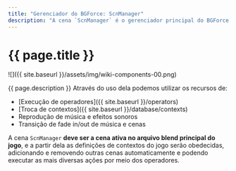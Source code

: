 ```yaml
---
title: "Gerenciador do BGForce: ScnManager"
description: "A cena `ScnManager` é o gerenciador principal do BGForce."
---
```


# {{ page.title }}

![]({{ site.baseurl }}/assets/img/wiki-components-00.png)

{{ page.description }} Através do uso dela podemos utilizar os recursos de:

- [Execução de operadores]({{ site.baseurl }}/operators)
- [Troca de contextos]({{ site.baseurl }}/database/contexts)
- Reprodução de música e efeitos sonoros
- Transição de fade in/out de música e cenas

A cena `ScnManager` **deve ser a cena ativa no arquivo blend principal do jogo**, e a partir dela as definições
de contextos do jogo serão obedecidas, adicionando e removendo outras cenas automaticamente e podendo executar
as mais diversas ações por meio dos operadores.

